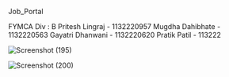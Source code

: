 Job_Portal

FYMCA Div : B Pritesh Lingraj - 1132220957 Mugdha Dahibhate - 1132220563 Gayatri Dhanwani - 1132220620 Pratik Patil - 113222

![Screenshot (195)](https://user-images.githubusercontent.com/92158361/229506280-219de778-25e4-4217-8b6b-7eafc824f81d.png)

![Screenshot (200)](https://user-images.githubusercontent.com/92158361/229507885-8ae689a2-9a2e-4485-ba39-38201ab7028c.png)


